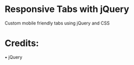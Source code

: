 Responsive Tabs with jQuery
===========================

Custom mobile friendly tabs using jQuery and CSS

Credits:
========

• jQuery
